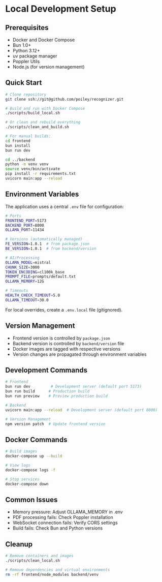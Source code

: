 # Local Development Setup

## Prerequisites
- Docker and Docker Compose
- Bun 1.0+
- Python 3.12+
- uv package manager
- Poppler Utils
- Node.js (for version management)

## Quick Start
```bash
# Clone repository
git clone ssh://git@github.com/poiley/recognizer.git

# Build and run with Docker Compose
./scripts/build_local.sh

# Or clean and rebuild everything
./scripts/clean_and_build.sh

# For manual builds:
cd frontend 
bun install
bun run dev

cd ../backend 
python -m venv venv 
source venv/bin/activate 
pip install -r requirements.txt
uvicorn main:app --reload
```

## Environment Variables
The application uses a central `.env` file for configuration:

```bash
# Ports
FRONTEND_PORT=5173
BACKEND_PORT=8000
OLLAMA_PORT=11434

# Versions (automatically managed)
FE_VERSION=1.0.1  # from package.json
BE_VERSION=1.0.1  # from backend/version

# AI/Processing
OLLAMA_MODEL=mistral
CHUNK_SIZE=3000
TOKEN_ENCODING=cl100k_base
PROMPT_FILE=prompts/default.txt
OLLAMA_MEMORY=12G

# Timeouts
HEALTH_CHECK_TIMEOUT=5.0
OLLAMA_TIMEOUT=30.0
```

For local overrides, create a `.env.local` file (gitignored).

## Version Management
- Frontend version is controlled by `package.json`
- Backend version is controlled by `backend/version` file
- Docker images are tagged with respective versions
- Version changes are propagated through environment variables

## Development Commands
```bash
# Frontend
bun run dev         # Development server (default port 5173)
bun run build      # Production build
bun run preview    # Preview production build

# Backend
uvicorn main:app --reload  # Development server (default port 8000)

# Version Management
npm version patch  # Update frontend version
```

## Docker Commands
```bash
# Build images
docker-compose up --build

# View logs
docker-compose logs -f

# Stop services
docker-compose down
```

## Common Issues
- Memory pressure: Adjust OLLAMA_MEMORY in .env
- PDF processing fails: Check Poppler installation
- WebSocket connection fails: Verify CORS settings
- Build fails: Check Bun and Python versions

## Cleanup
```bash
# Remove containers and images
./scripts/clean_local.sh

# Remove dependencies and virtual environments
rm -rf frontend/node_modules backend/venv
```